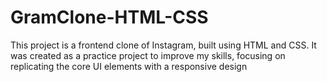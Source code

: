 # GramClone-HTML-CSS
This project is a frontend clone of Instagram, built using HTML and CSS. It was created as a practice project to improve my skills, focusing on replicating the core UI elements with a responsive design
